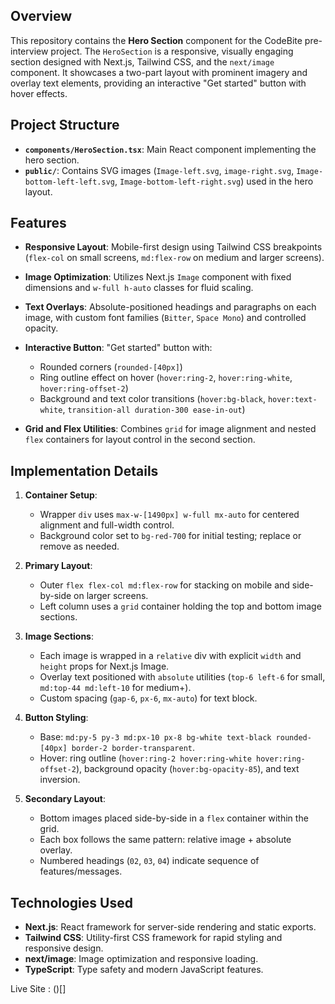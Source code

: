 ## Overview

This repository contains the **Hero Section** component for the CodeBite pre-interview project. The `HeroSection` is a responsive, visually engaging section designed with Next.js, Tailwind CSS, and the `next/image` component. It showcases a two-part layout with prominent imagery and overlay text elements, providing an interactive "Get started" button with hover effects.

## Project Structure

* **`components/HeroSection.tsx`**: Main React component implementing the hero section.
* **`public/`**: Contains SVG images (`Image-left.svg`, `image-right.svg`, `Image-bottom-left-left.svg`, `Image-bottom-left-right.svg`) used in the hero layout.

## Features

* **Responsive Layout**: Mobile-first design using Tailwind CSS breakpoints (`flex-col` on small screens, `md:flex-row` on medium and larger screens).
* **Image Optimization**: Utilizes Next.js `Image` component with fixed dimensions and `w-full h-auto` classes for fluid scaling.
* **Text Overlays**: Absolute-positioned headings and paragraphs on each image, with custom font families (`Bitter`, `Space Mono`) and controlled opacity.
* **Interactive Button**: "Get started" button with:

  * Rounded corners (`rounded-[40px]`)
  * Ring outline effect on hover (`hover:ring-2`, `hover:ring-white`, `hover:ring-offset-2`)
  * Background and text color transitions (`hover:bg-black`, `hover:text-white`, `transition-all duration-300 ease-in-out`)
* **Grid and Flex Utilities**: Combines `grid` for image alignment and nested `flex` containers for layout control in the second section.

## Implementation Details

1. **Container Setup**:

   * Wrapper `div` uses `max-w-[1490px] w-full mx-auto` for centered alignment and full-width control.
   * Background color set to `bg-red-700` for initial testing; replace or remove as needed.

2. **Primary Layout**:

   * Outer `flex flex-col md:flex-row` for stacking on mobile and side-by-side on larger screens.
   * Left column uses a `grid` container holding the top and bottom image sections.

3. **Image Sections**:

   * Each image is wrapped in a `relative` div with explicit `width` and `height` props for Next.js Image.
   * Overlay text positioned with `absolute` utilities (`top-6 left-6` for small, `md:top-44 md:left-10` for medium+).
   * Custom spacing (`gap-6`, `px-6`, `mx-auto`) for text block.

4. **Button Styling**:

   * Base: `md:py-5 py-3 md:px-10 px-8 bg-white text-black rounded-[40px] border-2 border-transparent`.
   * Hover: ring outline (`hover:ring-2 hover:ring-white hover:ring-offset-2`), background opacity (`hover:bg-opacity-85`), and text inversion.

5. **Secondary Layout**:

   * Bottom images placed side-by-side in a `flex` container within the grid.
   * Each box follows the same pattern: relative image + absolute overlay.
   * Numbered headings (`02`, `03`, `04`) indicate sequence of features/messages.

## Technologies Used

* **Next.js**: React framework for server-side rendering and static exports.
* **Tailwind CSS**: Utility-first CSS framework for rapid styling and responsive design.
* **next/image**: Image optimization and responsive loading.
* **TypeScript**: Type safety and modern JavaScript features.

Live Site : ()[] 